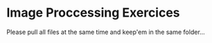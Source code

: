 # Image Proccessing Exercices
Please pull all files at the same time and keep'em in the same folder... 
